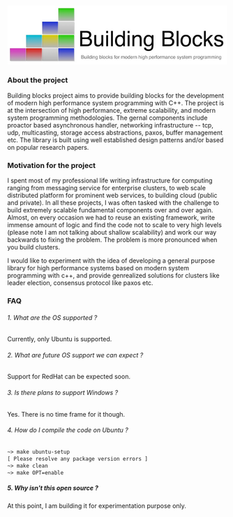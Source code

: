 ![alt tag](https://github.com/kradhakrishnan/bblocks/blob/master/doc/bblocks.jpg?raw=true)

### About the project

Building blocks project aims to provide building blocks for the development of modern high performance system programming with C++. The project is at the intersection of high performance, extreme scalability, and modern system programming methodologies. The gernal components include proactor based asynchronous handler, networking infrastructure -- tcp, udp, multicasting, storage access abstractions, paxos, buffer management etc. The library is built using well established design patterns and/or based on popular research papers.


### Motivation for the project

I spent most of my professional life writing infrastructure for computing ranging from messaging service for
enterprise clusters, to web scale distributed platform for prominent web services, to building cloud (public and private).
In all these projects, I was often tasked with the challenge to build extremely scalable fundamental components over
and over again. Almost, on every occasion we had to reuse an existing framework, write immense amount of logic and find
the code not to scale to very high levels (please note I am not talking about shallow scalability) and work our way
backwards to fixing the problem. The problem is more pronounced when you build clusters.

I would like to experiment with the idea of developing a general purpose library for high performance systems based on
modern system programming with c++, and provide genrealized solutions for clusters like leader election, consensus
protocol like paxos etc.

### FAQ

###### 1. What are the OS supported ?

Currently, only Ubuntu is supported.

###### 2. What are future OS support we can expect ?

Support for RedHat can be expected soon.

###### 3. Is there plans to support Windows ?

Yes. There is no time frame for it though.

###### 4. How do I compile the code on Ubuntu ?

```
~> make ubuntu-setup
[ Please resolve any package version errors ]
~> make clean
~> make OPT=enable
```

##### 5. Why isn't this open source ?

At this point, I am building it for experimentation purpose only. 
